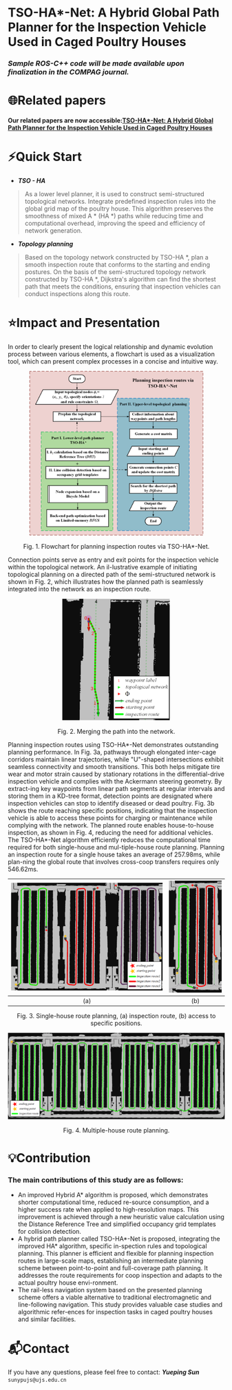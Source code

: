 # TSO-HA*-Net: A Hybrid Global Path Planner for the Inspection Vehicle Used in Caged Poultry Houses
### *Sample ROS-C++ code will be made available upon finalization in the COMPAG journal.*

# 🌐Related papers
#### Our related papers are now accessible:[TSO-HA*-Net: A Hybrid Global Path Planner for the Inspection Vehicle Used in Caged Poultry Houses]()

# ⚡Quick Start
*  ***TSO - HA***
> As a lower level planner, it is used to construct semi-structured topological networks. Integrate predefined inspection rules into the global grid map of the poultry house. This algorithm preserves the smoothness of mixed A * (HA *) paths while reducing time and computational overhead, improving the speed and efficiency of network generation.
*  ***Topology planning***
> Based on the topology network constructed by TSO-HA *, plan a smooth inspection route that conforms to the starting and ending postures. On the basis of the semi-structured topology network constructed by TSO-HA *, Dijkstra's algorithm can find the shortest path that meets the conditions, ensuring that inspection vehicles can conduct inspections along this route.


# ⭐Impact and Presentation
In order to clearly present the logical relationship and dynamic evolution process between various elements, a flowchart is used as a visualization tool, which can present complex processes in a concise and intuitive way.

<p align="center">
<img src="https://github.com/UJS-Cyber-Lab/TSO-HAstar-Net/blob/main/picture/Flowchart%20for%20planning%20inspection%20routes%20via%20TSO-HA-Net.png" width="80%" height="80%"> 
</p>

<p align="center">Fig. 1. Flowchart for planning inspection routes via TSO-HA*-Net.</p>

Connection points serve as entry and exit points for the inspection vehicle within the topological network. An il-lustrative example of initiating topological planning on a directed path of the semi-structured network is shown in Fig. 2, which illustrates how the planned path is seamlessly integrated into the network as an inspection route.

<p align="center">
<img src="https://github.com/UJS-Cyber-Lab/TSO-HAstar-Net/blob/main/picture/Merging%20the%20path%20into%20the%20network/a.png" width="50%" height="50%"> 
</p>
<p align="center">Fig. 2. Merging the path into the network.</p>

Planning inspection routes using TSO-HA*-Net demonstrates outstanding planning performance. In Fig. 3a, pathways through elongated inter-cage corridors maintain linear trajectories, while "U"-shaped intersections exhibit seamless connectivity and smooth transitions. This both helps mitigate tire wear and motor strain caused by stationary rotations in the differential-drive inspection vehicle and complies with the Ackermann steering geometry. By extract-ing key waypoints from linear path segments at regular intervals and storing them in a KD-tree format, detection points are designated where inspection vehicles can stop to identify diseased or dead poultry. Fig. 3b shows the route reaching specific positions, indicating that the inspection vehicle is able to access these points for charging or maintenance while complying with the network. The planned route enables house-to-house inspection, as shown in Fig. 4, reducing the need for additional vehicles. 
The TSO-HA*-Net algorithm efficiently reduces the computational time required for both single-house and mul-tiple-house route planning. Planning an inspection route for a single house takes an average of 257.98ms, while plan-ning the global route that involves cross-coop transfers requires only 546.62ms.

| ![](https://github.com/UJS-Cyber-Lab/TSO-HAstar-Net/blob/main/picture/Single-house%20route%20planning/a.png) | ![](https://github.com/UJS-Cyber-Lab/TSO-HAstar-Net/blob/main/picture/Single-house%20route%20planning/b.png) |  
| :---: | :---: | 
| (a) | (b) | 

<p align="center">Fig. 3. Single-house route planning, (a) inspection route, (b) access to specific positions.</p>

<p align="center">
<img src="https://github.com/UJS-Cyber-Lab/TSO-HAstar-Net/blob/main/picture/Multiple-house%20route%20planning/a.png" width="100%" height="100%"> 
</p>
<p align="center">Fig. 4. Multiple-house route planning.</p>

# 💡Contribution
### The main contributions of this study are as follows:
*  An improved Hybrid A* algorithm is proposed, which demonstrates shorter computational time, reduced re-source consumption, and a higher success rate when applied to high-resolution maps. This improvement is achieved through a new heuristic value calculation using the Distance Reference Tree and simplified occupancy grid templates for collision detection.
*  A hybrid path planner called TSO-HA*-Net is proposed, integrating the improved HA* algorithm, specific in-spection rules and topological planning. This planner is efficient and flexible for planning inspection routes in large-scale maps, establishing an intermediate planning scheme between point-to-point and full-coverage path planning. It addresses the route requirements for coop inspection and adapts to the actual poultry house envi-ronment.
*  The rail-less navigation system based on the presented planning scheme offers a viable alternative to traditional electromagnetic and line-following navigation. This study provides valuable case studies and algorithmic refer-ences for inspection tasks in caged poultry houses and similar facilities. 


# 📬Contact

  If you have any questions, please feel free to contact: ***Yueping Sun*** ``sunypujs@ujs.edu.cn``


